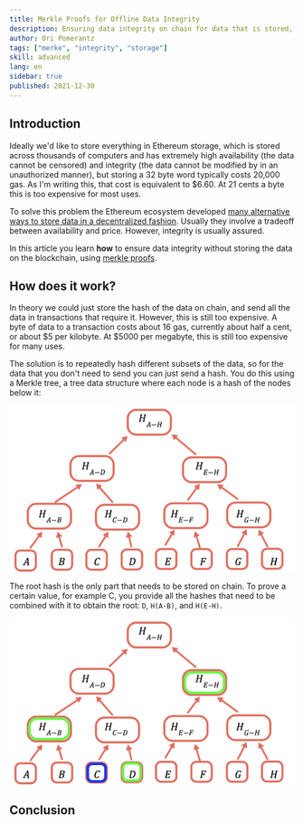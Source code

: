 ```yaml
---
title: Merkle Proofs for Offline Data Integrity
description: Ensuring data integrity on chain for data that is stored, mostly, off chain
author: Ori Pomerantz
tags: ["merke", "integrity", "storage"]
skill: advanced
lang: en
sidebar: true
published: 2021-12-30
---
```


## Introduction

Ideally we'd like to store everything in Ethereum storage, which is stored across thousands of computers and has
extremely high availability (the data cannot be censored) and integrity (the data cannot be modified by in an
unauthorized manner), but storing a 32 byte word typically costs 20,000 gas. As I'm writing this, that cost is
equivalent to $6.60. At 21 cents a byte this is too expensive for most uses.

To solve this problem the Ethereum ecosystem developed [many alternative ways to store data in a decentralized 
fashion](https://ethereum.org/en/developers/docs/storage/). Usually they involve a tradeoff between availability
and price. However, integrity is usually assured.

In this article you learn **how** to ensure data integrity without storing the data on the blockchain, using
[merkle proofs](https://computersciencewiki.org/index.php/Merkle_proof). 

## How does it work?

In theory we could just store the hash of the data on chain, and send all the data in transactions that
require it. However, this is still too expensive. A byte of data to a transaction costs about 16 gas, 
currently about half a cent, or about $5 per kilobyte. At $5000 per megabyte, this is still too expensive
for many uses.

The solution is to repeatedly hash different subsets of the data, so for the data that you don't need to 
send you can just send a hash. You do this using a Merkle tree, a tree data structure where each node is a hash
of the nodes below it:

![Merkle Tree](tree.png)

The root hash is the only part that needs to be stored on chain. To prove a certain value, for example C, you
provide all the hashes that need to be combined with it to obtain the root: `D`, `H(A-B)`, and `H(E-H)`.

![Proof of the value of C](proof-c.png)


## Conclusion
